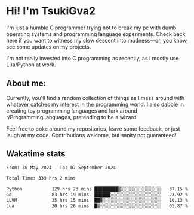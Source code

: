 # Hi! I'm TsukiGva2

I'm just a humble C programmer trying not to break my pc with dumb operating systems and programming language experiments. Check back here if you want to witness my slow descent into madness—or, you know, see some updates on my projects.

I'm not really invested into C programming as recently, as i mostly use Lua/Python at work.

## About me:

Currently, you'll find a random collection of things as I mess around with whatever catches my interest in the programming world. I also dabble in creating toy programming languages and lurk around r/ProgrammingLanguages, pretending to be a wizard.

Feel free to poke around my repositories, leave some feedback, or just laugh at my code. Contributions welcome, but sanity not guaranteed!

## Wakatime stats
<!--START_SECTION:waka-->

```txt
From: 30 May 2024 - To: 07 September 2024

Total Time: 339 hrs 2 mins

Python           129 hrs 23 mins █████████▒░░░░░░░░░░░░░░░   37.15 %
Go               83 hrs 19 mins  ██████░░░░░░░░░░░░░░░░░░░   23.92 %
LLVM             35 hrs 15 mins  ██▓░░░░░░░░░░░░░░░░░░░░░░   10.13 %
Lua              20 hrs 26 mins  █▒░░░░░░░░░░░░░░░░░░░░░░░   05.87 %
```

<!--END_SECTION:waka-->
